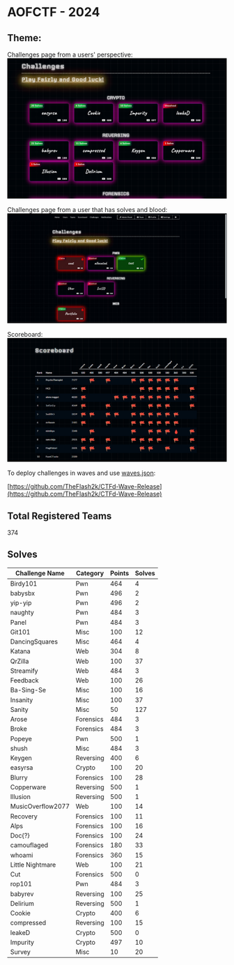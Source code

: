 # AOFCTF - 2024

## Theme:

Challenges page from a users' perspective:
![Challenges](.imgs/challs.png)

Challenges page from a user that has solves and blood:
![Blood_Solves](.imgs/other.jpg)

Scoreboard:
![Main Scoreboard](.imgs/scoreboard.png)

To deploy challenges in waves and use [waves.json](waves.json):

[https://github.com/TheFlash2k/CTFd-Wave-Release](https://github.com/TheFlash2k/CTFd-Wave-Release)

## Total Registered Teams
374

## Solves

| Challenge Name | Category | Points | Solves |
| ---- | ---- | ---- | ---- |
| Birdy101 | Pwn | 464 | 4 |
| babysbx | Pwn | 496 | 2 |
| yip-yip | Pwn | 496 | 2 |
| naughty | Pwn | 484 | 3 |
| Panel | Pwn | 484 | 3 |
| Git101 | Misc | 100 | 12 |
| DancingSquares | Misc | 464 | 4 |
| Katana | Web | 304 | 8 |
| QrZilla | Web | 100 | 37 |
| Streamify | Web | 484 | 3 |
| Feedback | Web | 100 | 26 |
| Ba-Sing-Se | Misc | 100 | 16 |
| Insanity | Misc | 100 | 37 |
| Sanity | Misc | 50 | 127 |
| Arose | Forensics | 484 | 3 |
| Broke | Forensics | 484 | 3 |
| Popeye | Pwn | 500 | 1 |
| shush | Misc | 484 | 3 |
| Keygen | Reversing | 400 | 6 |
| easyrsa | Crypto | 100 | 20 |
| Blurry | Forensics | 100 | 28 |
| Copperware | Reversing | 500 | 1 |
| Illusion | Reversing | 500 | 1 |
| MusicOverflow2077 | Web | 100 | 14 |
| Recovery | Forensics | 100 | 11 |
| Alps | Forensics | 100 | 16 |
| Doc{?} | Forensics | 100 | 24 |
| camouflaged | Forensics | 180 | 33 |
| whoami | Forensics | 360 | 15 |
| Little Nightmare | Web | 100 | 21 |
| Cut | Forensics | 500 | 0 |
| rop101 | Pwn | 484 | 3 |
| babyrev | Reversing | 100 | 25 |
| Delirium | Reversing | 500 | 1 |
| Cookie | Crypto | 400 | 6 |
| compressed | Reversing | 100 | 15 |
| leakeD | Crypto | 500 | 0 |
| Impurity | Crypto | 497 | 10 |
| Survey | Misc | 10 | 20 |